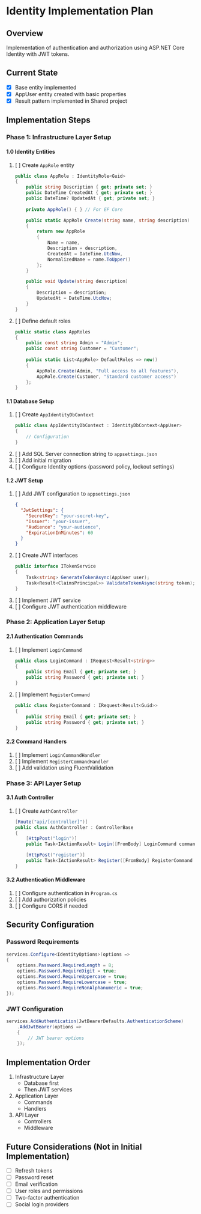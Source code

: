 # Identity Implementation Plan

## Overview
Implementation of authentication and authorization using ASP.NET Core Identity with JWT tokens.

## Current State
- [x] Base entity implemented
- [x] AppUser entity created with basic properties
- [x] Result pattern implemented in Shared project

## Implementation Steps

### Phase 1: Infrastructure Layer Setup

#### 1.0 Identity Entities
1. [ ] Create `AppRole` entity
   ```csharp
   public class AppRole : IdentityRole<Guid>
   {
       public string Description { get; private set; }
       public DateTime CreatedAt { get; private set; }
       public DateTime? UpdatedAt { get; private set; }
       
       private AppRole() { } // For EF Core

       public static AppRole Create(string name, string description)
       {
           return new AppRole
           {
               Name = name,
               Description = description,
               CreatedAt = DateTime.UtcNow,
               NormalizedName = name.ToUpper()
           };
       }

       public void Update(string description)
       {
           Description = description;
           UpdatedAt = DateTime.UtcNow;
       }
   }
   ```

2. [ ] Define default roles
   ```csharp
   public static class AppRoles
   {
       public const string Admin = "Admin";
       public const string Customer = "Customer";
       
       public static List<AppRole> DefaultRoles => new()
       {
           AppRole.Create(Admin, "Full access to all features"),
           AppRole.Create(Customer, "Standard customer access")
       };
   }
   ```

#### 1.1 Database Setup
1. [ ] Create `AppIdentityDbContext`
   ```csharp
   public class AppIdentityDbContext : IdentityDbContext<AppUser>
   {
       // Configuration
   }
   ```
2. [ ] Add SQL Server connection string to `appsettings.json`
3. [ ] Add initial migration
4. [ ] Configure Identity options (password policy, lockout settings)

#### 1.2 JWT Setup
1. [ ] Add JWT configuration to `appsettings.json`
   ```json
   {
     "JwtSettings": {
       "SecretKey": "your-secret-key",
       "Issuer": "your-issuer",
       "Audience": "your-audience",
       "ExpirationInMinutes": 60
     }
   }
   ```
2. [ ] Create JWT interfaces
   ```csharp
   public interface ITokenService
   {
       Task<string> GenerateTokenAsync(AppUser user);
       Task<Result<ClaimsPrincipal>> ValidateTokenAsync(string token);
   }
   ```
3. [ ] Implement JWT service
4. [ ] Configure JWT authentication middleware

### Phase 2: Application Layer Setup

#### 2.1 Authentication Commands
1. [ ] Implement `LoginCommand`
   ```csharp
   public class LoginCommand : IRequest<Result<string>>
   {
       public string Email { get; private set; }
       public string Password { get; private set; }
   }
   ```
2. [ ] Implement `RegisterCommand`
   ```csharp
   public class RegisterCommand : IRequest<Result<Guid>>
   {
       public string Email { get; private set; }
       public string Password { get; private set; }
   }
   ```

#### 2.2 Command Handlers
1. [ ] Implement `LoginCommandHandler`
2. [ ] Implement `RegisterCommandHandler`
3. [ ] Add validation using FluentValidation

### Phase 3: API Layer Setup

#### 3.1 Auth Controller
1. [ ] Create `AuthController`
   ```csharp
   [Route("api/[controller]")]
   public class AuthController : ControllerBase
   {
       [HttpPost("login")]
       public Task<IActionResult> Login([FromBody] LoginCommand command);

       [HttpPost("register")]
       public Task<IActionResult> Register([FromBody] RegisterCommand command);
   }
   ```

#### 3.2 Authentication Middleware
1. [ ] Configure authentication in `Program.cs`
2. [ ] Add authorization policies
3. [ ] Configure CORS if needed

## Security Configuration

### Password Requirements
```csharp
services.Configure<IdentityOptions>(options =>
{
    options.Password.RequiredLength = 8;
    options.Password.RequireDigit = true;
    options.Password.RequireUppercase = true;
    options.Password.RequireLowercase = true;
    options.Password.RequireNonAlphanumeric = true;
});
```

### JWT Configuration
```csharp
services.AddAuthentication(JwtBearerDefaults.AuthenticationScheme)
    .AddJwtBearer(options =>
    {
        // JWT bearer options
    });
```

## Implementation Order
1. Infrastructure Layer
   - Database first
   - Then JWT services
2. Application Layer
   - Commands
   - Handlers
3. API Layer
   - Controllers
   - Middleware

## Future Considerations (Not in Initial Implementation)
- [ ] Refresh tokens
- [ ] Password reset
- [ ] Email verification
- [ ] User roles and permissions
- [ ] Two-factor authentication
- [ ] Social login providers 